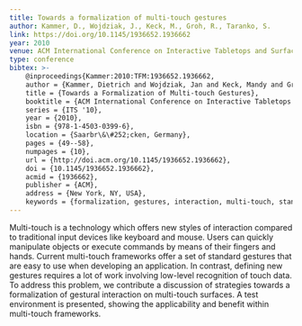```yaml
---
title: Towards a formalization of multi-touch gestures
author: Kammer, D., Wojdziak, J., Keck, M., Groh, R., Taranko, S.
link: https://doi.org/10.1145/1936652.1936662
year: 2010
venue: ACM International Conference on Interactive Tabletops and Surfaces
type: conference
bibtex: >-
    @inproceedings{Kammer:2010:TFM:1936652.1936662,
    author = {Kammer, Dietrich and Wojdziak, Jan and Keck, Mandy and Groh, Rainer and Taranko, Severin},
    title = {Towards a Formalization of Multi-touch Gestures},
    booktitle = {ACM International Conference on Interactive Tabletops and Surfaces},
    series = {ITS '10},
    year = {2010},
    isbn = {978-1-4503-0399-6},
    location = {Saarbr\&\#252;cken, Germany},
    pages = {49--58},
    numpages = {10},
    url = {http://doi.acm.org/10.1145/1936652.1936662},
    doi = {10.1145/1936652.1936662},
    acmid = {1936662},
    publisher = {ACM},
    address = {New York, NY, USA},
    keywords = {formalization, gestures, interaction, multi-touch, standardization}}
---
```

Multi-touch is a technology which offers new styles of interaction compared to traditional input devices like keyboard and mouse. Users can quickly manipulate objects or execute commands by means of their fingers and hands. Current multi-touch frameworks offer a set of standard gestures that are easy to use when developing an application. In contrast, defining new gestures requires a lot of work involving low-level recognition of touch data. To address this problem, we contribute a discussion of strategies towards a formalization of gestural interaction on multi-touch surfaces. A test environment is presented, showing the applicability and benefit within multi-touch frameworks.
